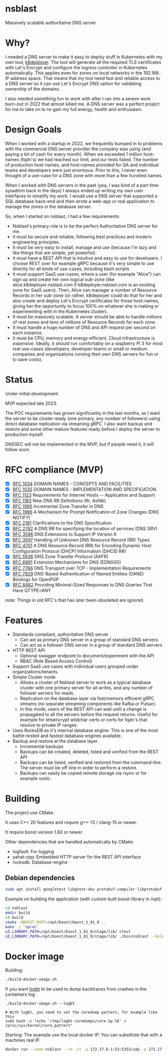 # nsblast
Massively scalable authoritative DNS server

# Why?
I needed a DNS server to make it easy to deploy stuff in Kubernetes with my own tool, [k8deployer](https://github.com/jgaa/k8deployer). The tool will generate all the required TLS certificates with Let's Encrypt and configure the ingress controller in Kubernetes automatically. This applies even for zones on local networks in the 192.168.*.* IP address space. That means that my tool need fast and reliable access to a DNS server so it can use Let's Encrypt DNS option for validating ownership of the domains.

I also needed something fun to work with after I ran into a severe work burn-out in 2022 that almost killed me. A DNS server was a perfect project for me to take on to re-gain my full energy, health and enthusiasm. 

# Design Goals
When I worked with a startup in 2022, we frequently bumped in to problems with the commercial DNS server provider the company was using (and paying a *lot* of cash for every month). When we exceeded 1 million host-names (fqdn's) we had reached our limit, and our tests failed. The number of production host-names, and host-names provided for QA and individual teams and developers were just enormous. Prior to this, I never even thought of a use-case for a DNS zone with more than a few hundred names. 

When I worked with DNS servers in the past (yea, I was kind of a part time sysadmin back in the days) I always ended up writing my own user interfaces to simplify my work. I would use a DNS server that supported a SQL database back-end and then wrote a web-app or real application to manage the zones in the database server. 

So, when I started on nsblast, I had a few requirements:
- Nsblast's primary role is to be the perfect Authoritative DNS server for me.
- It must be secure and reliable, following best practices and modern engineering principles. 
- It must be *very* easy to install, manage and use (because I'm lazy and like things that are simple, yet powerful).
- It must have a REST API that is intuitive and easy to use for developers. I choose REST over for example gRPC because it's very simple to use directly for all kinds of use-cases, including bash scripts. 
- It must support SaaS use-cases, where a user (for example "Alice") can sign up and create her own logical sub-zone (like alice.k8deployer.nsblast.com if k8deployer.nsblast.com is an existing zone for SaaS users). Then, Alice can manager a number of Resource Records in her sub-zone (or rather, k8deployer could do that for her and also create and deploy Let's Encrypt certificates for those host-names, giving her the opportunity to focus 100% on whatever she is making or experimenting with in the Kubernetes cluster). 
- It must be massively scalable. A server should be able to handle millions of real zones and tens of millions of Resource Records for each zone. 
- It must handle a huge number of DNS and API request per second on each instance. 
- It must be CPU, memory and energy-efficient. Cloud infrastructure is *expensive*. Ideally, it should run comfortably on a raspberry PI 3 for most real use-cases (developers, developer-teams or small or medium companies and organizations running their own DNS servers for fun or to save costs).

# Status
Under initial development.

MVP expected late 2023. 

The POC requirements has grown significantly in the last months, as
I want the server to be cluster ready (one primary, any number of followers)
using direct database replication via streaming gRPC. 
I also want backup and restore and some other mature features ready
before I deploy the server to production myself.

DNSSEC will not be implemented in the MVP, but if people need it, it will follow soon.

# RFC compliance (MVP)

- [x] [RFC 1034](https://www.rfc-editor.org/rfc/rfc1034) DOMAIN NAMES - CONCEPTS AND FACILITIES
- [x] [RFC 1035](https://www.rfc-editor.org/rfc/rfc1035) DOMAIN NAMES - IMPLEMENTATION AND SPECIFICATION
- [x] [RFC 1123](https://www.rfc-editor.org/rfc/rfc1123) Requirements for Internet Hosts -- Application and Support
- [x] [RFC 1183](https://www.rfc-editor.org/rfc/rfc1183) New DNS RR Definitions (Rr, Asfdb)
- [x] [RFC 1995](https://www.rfc-editor.org/rfc/rfc1995) Incremental Zone Transfer in DNS
- [x] [RFC 1996](https://www.rfc-editor.org/rfc/rfc1996) A Mechanism for Prompt Notification of Zone Changes (DNS NOTIFY)
- [x] [RFC 2181](https://www.rfc-editor.org/rfc/rfc2181) Clarifications to the DNS Specification
- [x] [RFC 2782](https://www.rfc-editor.org/rfc/rfc2782) A DNS RR for specifying the location of services (DNS SRV)
- [x] [RFC 3596](https://www.rfc-editor.org/rfc/rfc3596) DNS Extensions to Support IP Version 6
- [x] [RFC 3597](https://www.rfc-editor.org/rfc/rfc3597) Handling of Unknown DNS Resource Record (RR) Types
- [x] [RFC 4701](https://www.rfc-editor.org/rfc/rfc4701) A DNS Resource Record (RR) for Encoding Dynamic Host Configuration Protocol (DHCP) Information (DHCID RR)
- [x] [RFC 5936](https://www.rfc-editor.org/rfc/rfc5936) DNS Zone Transfer Protocol (AXFR)
- [x] [RFC 6891](https://www.rfc-editor.org/rfc/rfc6891) Extension Mechanisms for DNS (EDNS(0))
- [x] [RFC 7766](https://www.rfc-editor.org/rfc/rfc7766) DNS Transport over TCP - Implementation Requirements
- [x] [RFC 7929](https://www.rfc-editor.org/rfc/rfc7929) DNS-Based Authentication of Named Entities (DANE) Bindings for OpenPGP
- [x] [RFC 8482](https://www.rfc-editor.org/rfc/rfc8482) Providing Minimal-Sized Responses to DNS Queries That Have QTYPE=ANY

*note*: Things in old RFC's that has later been obsoleted are ignored.

# Features
- Standards compliant, authoritative DNS server
  - Can ast as primary DNS server in a group of standard DNS servers
  - Can act as a follower DNS server in a group of standard DNS servers
- HTTP REST API
  - Optional swagger endpoint to document/experiment with the API
  - RBAC (Role Based Access Control)
- Support SaaS use cases with individual users grouped under organizations/tenants. 
- Simple Cluster mode
  - Allows a cluster of Nsblast server to work as a typical database cluster with one primary server for all writes, and any number of follower servers for reads.
  - Replication on the database layer via fast/memory efficient gRPC streams (no separate streaming components like Kafka or Pulsar).
  - In this mode, users of the REST API can wait until a change is propagated to all the servers before the request returns. Useful for example for letsencrypt wildchar certs or certs for fqdn's that resolve to private IP ranges.
- Uses RocksDB as it's internal database engine. This is one of the most battle-tested and fastest database engines available.
- Backup and restore at the database layer.
  - Incremental backups
  - Backups can be created, deleted, listed and verified from the REST API
  - Backups can be listed, verified and restored from the command-line. The server must be off-line in order to perform a restore.
  - Backups can easily be copied remote storage via *rsync* or for example *restic*.

# Building
The project use CMake.

It uses C++ 20 features and require g++-13 / clang-15 or newer.

It require boost version 1.82 or newer.

Other dependencies that are handled automatically by CMake:

- logfault:  For logging
- yahat-cpp: Embedded HTTP server for the REST API interface
- rocksdb:   Database-engine

## Debian dependencies
```sh
sudo apt install googletest libgtest-dev protobuf-compiler libprotobuf-dev libicu-dev libsnappy-dev libssl-dev libz3-dev libgflags-dev libbz2-dev liblz4-dev libgrpc-dev libgrpc++-dev grpc-proto protobuf-compiler-grpc
```

Example on building the application (with custom built boost-library in /opt):
```sh
cd nsblast
mkdir build
cd build
cmake -DBOOST_ROOT=/opt/boost/boost_1_81_0 ..
make -j `nproc`
LD_LIBRARY_PATH=/opt/boost/boost_1_81_0/stage/lib/ ctest
LD_LIBRARY_PATH=/opt/boost/boost_1_81_0/stage/lib/ ./bin/nsblast --help
```

# Docker image

Building:
```sh
./build-docker-image.sh
```

If you want [logbt](https://github.com/mapbox/logbt) to be used to dump backtraces from crashes in the containers log:
```
./build-docker-image.sh --logbt

# With logbt, you need to set the coredump pattern, for example like this
sudo bash -c "echo '/tmp/logbt-coredumps/core.%p.%E' > /proc/sys/kernel/core_pattern"
```


Starting:
The example use the local docker IP. You can substitute that with a machines real IP.

```sh
docker run --name nsblast --rm -it -p 172.17.0.1:53:5353/udp -p 172.17.0.1:53:5353/tcp -p 172.17.0.1:80:8080/tcp lastviking/nsblast -l trace --dns-udp-port 5353 --dns-tcp-port 5353 --http-port 8080 --dns-endpoint 0.0.0.0 --http-endpoint 0.0.0.0
```
